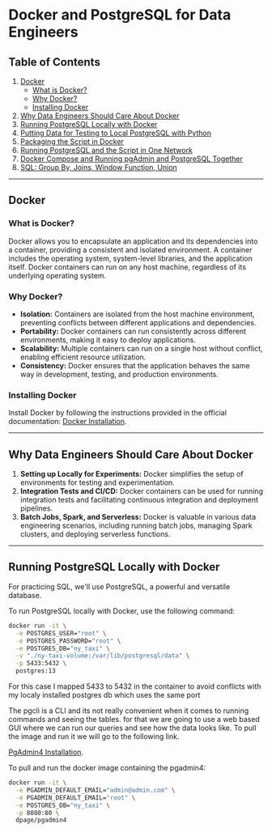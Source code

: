 # Docker and PostgreSQL for Data Engineers

## Table of Contents

1. [Docker](#docker)
   - [What is Docker?](#what-is-docker)
   - [Why Docker?](#why-docker)
   - [Installing Docker](#installing-docker)
2. [Why Data Engineers Should Care About Docker](#why-data-engineers-should-care-about-docker)
3. [Running PostgreSQL Locally with Docker](#running-postgresql-locally-with-docker)
4. [Putting Data for Testing to Local PostgreSQL with Python](#putting-data-for-testing-to-local-postgresql-with-python)
5. [Packaging the Script in Docker](#packaging-the-script-in-docker)
6. [Running PostgreSQL and the Script in One Network](#running-postgresql-and-the-script-in-one-network)
7. [Docker Compose and Running pgAdmin and PostgreSQL Together](#docker-compose-and-running-pgadmin-and-postgresql-together)
8. [SQL: Group By, Joins, Window Function, Union](#sql-group-by-joins-window-function-union)

---

## Docker

### What is Docker?

Docker allows you to encapsulate an application and its dependencies into a container, providing a consistent and isolated environment. A container includes the operating system, system-level libraries, and the application itself. Docker containers can run on any host machine, regardless of its underlying operating system.

### Why Docker?

- **Isolation:** Containers are isolated from the host machine environment, preventing conflicts between different applications and dependencies.
- **Portability:** Docker containers can run consistently across different environments, making it easy to deploy applications.
- **Scalability:** Multiple containers can run on a single host without conflict, enabling efficient resource utilization.
- **Consistency:** Docker ensures that the application behaves the same way in development, testing, and production environments.

### Installing Docker

Install Docker by following the instructions provided in the official documentation: [Docker Installation](https://docs.docker.com/get-docker/).

---

## Why Data Engineers Should Care About Docker

1. **Setting up Locally for Experiments:** Docker simplifies the setup of environments for testing and experimentation.
2. **Integration Tests and CI/CD:** Docker containers can be used for running integration tests and facilitating continuous integration and deployment pipelines.
3. **Batch Jobs, Spark, and Serverless:** Docker is valuable in various data engineering scenarios, including running batch jobs, managing Spark clusters, and deploying serverless functions.

---

## Running PostgreSQL Locally with Docker

For practicing SQL, we'll use PostgreSQL, a powerful and versatile database.

To run PostgreSQL locally with Docker, use the following command:

```bash
docker run -it \
  -e POSTGRES_USER="root" \
  -e POSTGRES_PASSWORD="root" \
  -e POSTGRES_DB="ny_taxi" \
  -v "./ny-taxi-volume:/var/lib/postgresql/data" \
  -p 5433:5432 \
  postgres:13
```

For this case I mapped 5433 to 5432 in the container to avoid conflicts with my localy installed postgres db which uses the same port

The pgcli is a CLI and its not really convenient when it comes to running commands and seeing the tables. for that we are going to use a web based GUI where we can run our queries and see how the data looks like. To pull the image and run it we will go to the following link.

[PgAdmin4 Installation](https://www.pgadmin.org/download/).

To pull and run the docker image containing the pgadmin4:

```bash
docker run -it \
  -e PGADMIN_DEFAULT_EMAIL="admin@admin.com" \
  -e PGADMIN_DEFAULT_EMAIL="root" \
  -e POSTGRES_DB="ny_taxi" \
  -p 8080:80 \
  dpage/pgadmin4
```

